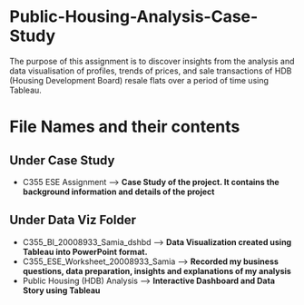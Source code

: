 # Public-Housing-Analysis-Case-Study
The purpose of this assignment is to discover insights from the analysis and data visualisation of profiles, trends of prices, and sale transactions of HDB (Housing Development Board) resale flats over a period of time using Tableau.  

# File Names and their contents
## Under Case Study
- C355 ESE Assignment --> **Case Study of the project. It contains the background information and details of the project**

## Under Data Viz Folder
- C355_BI_20008933_Samia_dshbd --> **Data Visualization created using Tableau into PowerPoint format.**
- C355_ESE_Worksheet_20008933_Samia --> **Recorded my business questions, data preparation, insights and explanations of my analysis**
- Public Housing (HDB) Analysis --> **Interactive Dashboard and Data Story using Tableau**

